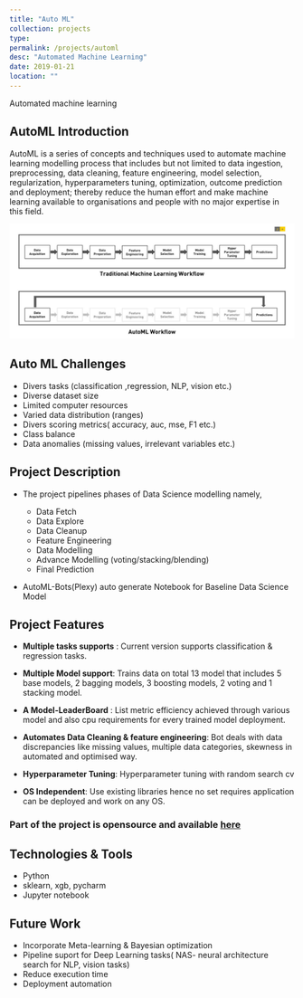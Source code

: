 ```yaml
---
title: "Auto ML"
collection: projects
type:  
permalink: /projects/automl
desc: "Automated Machine Learning"
date: 2019-01-21
location: ""
---
```


Automated machine learning 

## AutoML Introduction

AutoML is a series of concepts and techniques used to automate machine learning modelling process that includes but not limited to data ingestion, preprocessing, data cleaning, feature engineering, model selection, regularization, hyperparameters tuning, optimization, outcome prediction and deployment; thereby reduce the human effort and make machine learning available to organisations and people with no major expertise in this field.

 ![ ](/images/automl.png)
 

## Auto ML Challenges
 
- Divers tasks (classification ,regression, NLP, vision etc.)
- Diverse dataset size
- Limited computer resources
- Varied data distribution (ranges)
- Divers scoring metrics( accuracy, auc, mse, F1 etc.)
- Class balance
- Data anomalies (missing values, irrelevant variables etc.)

 
  
 
 
## Project Description

- The project pipelines phases of Data Science modelling namely,
	- Data Fetch 
	- Data Explore 
	- Data Cleanup 
	- Feature Engineering
	- Data Modelling
	- Advance Modelling (voting/stacking/blending)
	- Final Prediction
   
- AutoML-Bots(Plexy) auto generate Notebook for Baseline Data Science Model


## Project Features
 
-  <B>Multiple tasks supports</B> : Current version supports classification & regression tasks.

- <B> Multiple Model support</B>: Trains data on total 13 model that includes 5 base models, 2 bagging models, 3 boosting models, 2 voting and 1 stacking model.

- <B>A Model-LeaderBoard</B> :  List metric efficiency achieved through various model and also cpu requirements for every trained model deployment.  

- <B>Automates Data Cleaning & feature engineering</B>:  Bot deals with data discrepancies like missing values, multiple data categories, skewness in automated and optimised way.

- <B>Hyperparameter Tuning</B>: Hyperparameter tuning with random search cv 

- <B>OS Independent</B>:  Use existing libraries hence no set requires application can be deployed and work on any OS.


### Part of the project is opensource and available [here](https://github.com/kaustuvkunal/AutoML)


## Technologies & Tools
- Python
- sklearn, xgb, pycharm 
- Jupyter notebook

## Future Work

 
- Incorporate  Meta-learning & Bayesian optimization
- Pipeline suport for Deep Learning tasks( NAS- neural architecture search for NLP, vision tasks)
- Reduce execution time 
- Deployment automation

